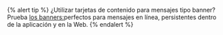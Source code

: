 {% alert tip %}
¿Utilizar tarjetas de contenido para mensajes tipo banner? Prueba [los banners:]({{site.baseurl}}/user_guide/message_building_by_channel/banners/)perfectos para mensajes en línea, persistentes dentro de la aplicación y en la Web.
{% endalert %}